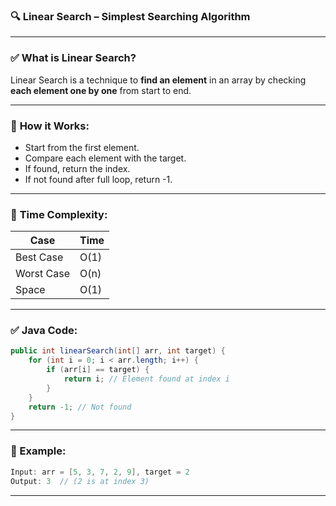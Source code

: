 ### 🔍 **Linear Search** – Simplest Searching Algorithm

---

### ✅ **What is Linear Search?**

Linear Search is a technique to **find an element** in an array by checking **each element one by one** from start to end.

---

### 📌 **How it Works:**

* Start from the first element.
* Compare each element with the target.
* If found, return the index.
* If not found after full loop, return -1.

---

### 🧠 **Time Complexity:**

| Case       | Time |
| ---------- | ---- |
| Best Case  | O(1) |
| Worst Case | O(n) |
| Space      | O(1) |

---

### ✅ **Java Code:**

```java
public int linearSearch(int[] arr, int target) {
    for (int i = 0; i < arr.length; i++) {
        if (arr[i] == target) {
            return i; // Element found at index i
        }
    }
    return -1; // Not found
}
```

---

### 🔢 Example:

```java
Input: arr = [5, 3, 7, 2, 9], target = 2  
Output: 3  // (2 is at index 3)
```

---
